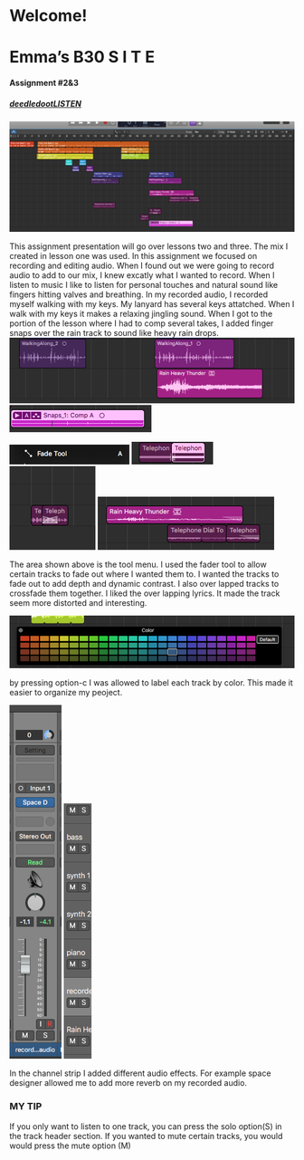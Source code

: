 # Welcome!

# Emma’s B30 S I T E

#### Assignment #2&3
##### [deedledootLISTEN](audio/deedledoot.mp3)

![Overview Screendhot](/images/THEWHOLE.png)

 This assignment presentation will go over lessons two and three. The mix I created in lesson one was used. In this assignment we focused on recording and editing audio. When I found out we were going to record audio to add to our mix, I knew excatly what I wanted to record. When I listen to music I like to listen for personal touches and natural sound like fingers hitting valves and breathing. In my recorded audio, I recorded myself walking with my keys. My lanyard has several keys attatched. When I walk with my keys it makes a relaxing jingling sound. When I got to the portion of the lesson where I had to comp several takes, I added finger snaps over the rain track to sound like heavy rain drops. 
![inspo](/images/inspo.png)
![comp](/images/comp.png)


![faded.png](/images/faded.png)
![crossfaded.png](/images/crossfaded.png)
![crossfaded.png](/images/crossfaded2.png)
![fader.png](/images/fader.png)



The area shown above is the tool menu. I used the fader tool to allow certain tracks to fade out where I wanted them to. I wanted the tracks to fade out to add depth and dynamic contrast. I also over lapped tracks to crossfade them together. I liked the over lapping lyrics. It made the track seem more distorted and interesting.

![colors.png](/images/colors.png)

by pressing option-c I was allowed to label each track by color. This made it easier to organize my peoject. 


![spacedesign.png](/images/spacedesign.png)
![mutesolo.png](/images/mutesolo.png)

In the channel strip I added different audio effects. For example space designer allowed me to add more reverb on my recorded audio.

### MY TIP 

If you only want to listen to one track, you can press the solo option(S) in the track header section. If you wanted to mute certain tracks, you would would press the mute option (M)

